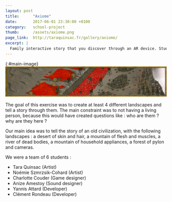 ```yaml
---
layout: post
title:  	"Axiome"
date:   	2017-06-01 23:30:00 +0100
category: 	school-project
thumb:		/assets/axiome.png
page_link:  http://taraquinsac.fr/gallery/axiome/
excerpt: |
  Family interactive story that you discover through an AR device. Student project @ENJMIN.
---
```


{:#main-image}
![Fresco to discover](/assets/preorder-fresque.jpg)

The goal of this exercise was to create at least 4 different landscapes and tell a story through them. The main constraint was to not having a living person, because this would have created questions like : who are them ? why are they here ?

Our main idea was to tell the story of an old civilization, with the following landscapes : a desert of skin and hair, a mountain of flesh and muscles, a river of dead bodies, a mountain of household appliances, a forest of pylon and cameras.

We were a team of 6 students :

* Tara Quinsac (Artist)
* Noémie Szmrzsik-Cohard (Artist)
* Charlotte Couder (Game designer)
* Anize Amestoy (Sound designer)
* Yannis Attard (Developer)
* Clément Rondeau (Developer)